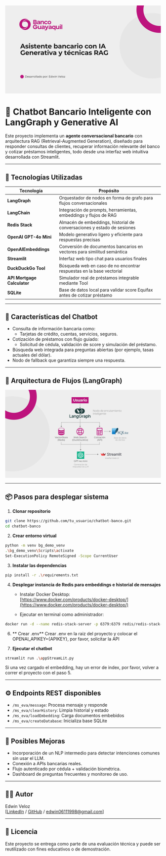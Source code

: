 ![cover](/images/cover.jpg)

# 💬 Chatbot Bancario Inteligente con LangGraph y Generative AI

Este proyecto implementa un **agente conversacional bancario** con arquitectura RAG (Retrieval-Augmented Generation), diseñado para responder consultas de clientes, recuperar información relevante del banco y cotizar préstamos inteligentes, todo desde una interfaz web intuitiva desarrollada con Streamlit.

---

## 🚀 Tecnologías Utilizadas

| Tecnología                    | Propósito                                                                 |
|------------------------------|--------------------------------------------------------------------------|
| **LangGraph**                | Orquestador de nodos en forma de grafo para flujos conversacionales      |
| **LangChain**                | Integración de prompts, herramientas, embeddings y flujos de RAG         |
| **Redis Stack**              | Almacén de embeddings, historial de conversaciones y estado de sesiones  |
| **OpenAI GPT-4o Mini**       | Modelo generativo ligero y eficiente para respuestas precisas            |
| **OpenAIEmbeddings**         | Conversión de documentos bancarios en vectores para similitud semántica  |
| **Streamlit**                | Interfaz web tipo chat para usuarios finales                              |
| **DuckDuckGo Tool**          | Búsqueda web en caso de no encontrar respuestas en la base vectorial     |
| **API Mortgage Calculator**  | Simulador real de préstamos integrable mediante Tool                     |
| **SQLite**                   | Base de datos local para validar score Equifax antes de cotizar préstamo |

---

## 🎯 Características del Chatbot

- Consulta de información bancaria como:
  - Tarjetas de crédito, cuentas, servicios, seguros.
- Cotización de préstamos con flujo guiado:
  - Solicitud de cédula, validación de score y simulación del préstamo.
- Búsqueda web integrada para preguntas abiertas (por ejemplo, tasas actuales del dólar).
- Nodo de fallback que garantiza siempre una respuesta.

---

## 🧠 Arquitectura de Flujos (LangGraph)

![diagrama](/images/diagrama.jpg)


---

## 📦 Pasos para desplegar sistema

1. **Clonar repositorio**

```bash
git clone https://github.com/tu_usuario/chatbot-banco.git
cd chatbot-banco
```

2. **Crear entorno virtual**

```bash
python -m venv bg_demo_venv
.\bg_demo_venv\Scripts\activate
Set-ExecutionPolicy RemoteSigned -Scope CurrentUser
```

3. **Instalar las dependencias**

```bash
pip install -r .\requirements.txt
```

4. **Desplegar instancia de Redis para embeddings e historial de mensajes**

   - Instalar Docker Desktop:  
     [https://www.docker.com/products/docker-desktop/](https://www.docker.com/products/docker-desktop/)

   - Ejecutar en terminal como administrador:

```bash
docker run -d --name redis-stack-server -p 6379:6379 redis/redis-stack-server:latest
```

6. ** Crear .env**
Crear .env en la raiz del proyecto y colocar el OPENAI_APIKEY={APIKEY}, por favor, solicitar la API

5. **Ejecutar el chatbot**

```bash
streamlit run .\appStreamLit.py
```

Si una vez cargado el embedding, hay un error de index, por favor, volver a correr el proyecto con el paso 5.

---

## ⚙️ Endpoints REST disponibles

- `/ms_eva/message`: Procesa mensaje y responde  
- `/ms_eva/clearHistory`: Limpia historial y estado  
- `/ms_eva/loadEmbedding`: Carga documentos embebidos  
- `/ms_eva/createDatabase`: Inicializa base SQLite  

---

## 🔮 Posibles Mejoras

- Incorporación de un NLP intermedio para detectar intenciones comunes sin usar el LLM.  
- Conexión a APIs bancarias reales.  
- Flujo autenticado por cédula + validación biométrica.  
- Dashboard de preguntas frecuentes y monitoreo de uso.  

---

## 👨‍💻 Autor

Edwin Veloz  
[[LinkedIn](https://www.linkedin.com/in/edwin-veloz-2153a9137/) / [GitHub](https://github.com/edwin06111998) / edwin06111998@gmail.com]

---

## 📄 Licencia

Este proyecto se entrega como parte de una evaluación técnica y puede ser reutilizado con fines educativos o de demostración.